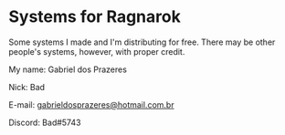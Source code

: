 # Systems for Ragnarok
Some systems I made and I'm distributing for free. There may be other people's systems, however, with proper credit.

My name: Gabriel dos Prazeres

Nick: Bad

E-mail: gabrieldosprazeres@hotmail.com.br

Discord: Bad#5743

